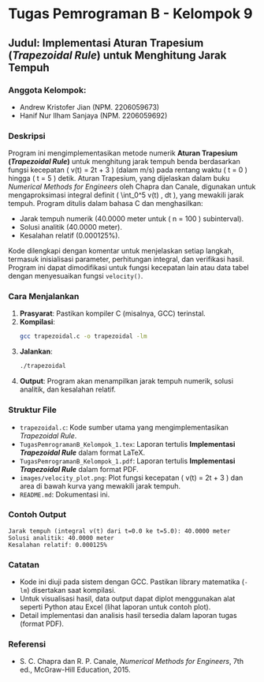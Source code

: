 # Tugas Pemrograman B - Kelompok 9

## Judul: Implementasi Aturan Trapesium (*Trapezoidal Rule*) untuk Menghitung Jarak Tempuh

### Anggota Kelompok:
- Andrew Kristofer Jian (NPM. 2206059673)
- Hanif Nur Ilham Sanjaya (NPM. 2206059692)
<!-- - [Nama Anggota 3] (NPM: [NPM 3])
- [Nama Anggota 4] (NPM: [NPM 4]) -->

### Deskripsi
Program ini mengimplementasikan metode numerik **Aturan Trapesium (*Trapezoidal Rule*)** untuk menghitung jarak tempuh benda berdasarkan fungsi kecepatan \( v(t) = 2t + 3 \) (dalam m/s) pada rentang waktu \( t = 0 \) hingga \( t = 5 \) detik. Aturan Trapesium, yang dijelaskan dalam buku *Numerical Methods for Engineers* oleh Chapra dan Canale, digunakan untuk mengaproksimasi integral definit \( \int_0^5 v(t) \, dt \), yang mewakili jarak tempuh. Program ditulis dalam bahasa C dan menghasilkan:
- Jarak tempuh numerik (40.0000 meter untuk \( n = 100 \) subinterval).
- Solusi analitik (40.0000 meter).
- Kesalahan relatif (0.000125%).

Kode dilengkapi dengan komentar untuk menjelaskan setiap langkah, termasuk inisialisasi parameter, perhitungan integral, dan verifikasi hasil. Program ini dapat dimodifikasi untuk fungsi kecepatan lain atau data tabel dengan menyesuaikan fungsi `velocity()`.

### Cara Menjalankan
1. **Prasyarat**: Pastikan kompiler C (misalnya, GCC) terinstal.
2. **Kompilasi**:
   ```bash
   gcc trapezoidal.c -o trapezoidal -lm
   ```
3. **Jalankan**:
   ```bash
   ./trapezoidal
   ```
4. **Output**: Program akan menampilkan jarak tempuh numerik, solusi analitik, dan kesalahan relatif.

### Struktur File
- `trapezoidal.c`: Kode sumber utama yang mengimplementasikan *Trapezoidal Rule*.
- `TugasPemrogramanB_Kelompok_1.tex`: Laporan tertulis **Implementasi *Trapezoidal Rule*** dalam format LaTeX.
- `TugasPemrogramanB_Kelompok_1.pdf`: Laporan tertulis **Implementasi *Trapezoidal Rule*** dalam format PDF.
- `images/velocity_plot.png`: Plot fungsi kecepatan \( v(t) = 2t + 3 \) dan area di bawah kurva yang mewakili jarak tempuh.
- `README.md`: Dokumentasi ini.

### Contoh Output
```
Jarak tempuh (integral v(t) dari t=0.0 ke t=5.0): 40.0000 meter
Solusi analitik: 40.0000 meter
Kesalahan relatif: 0.000125%
```

### Catatan
- Kode ini diuji pada sistem dengan GCC. Pastikan library matematika (`-lm`) disertakan saat kompilasi.
- Untuk visualisasi hasil, data output dapat diplot menggunakan alat seperti Python atau Excel (lihat laporan untuk contoh plot).
- Detail implementasi dan analisis hasil tersedia dalam laporan tugas (format PDF).

### Referensi
- S. C. Chapra dan R. P. Canale, *Numerical Methods for Engineers*, 7th ed., McGraw-Hill Education, 2015.